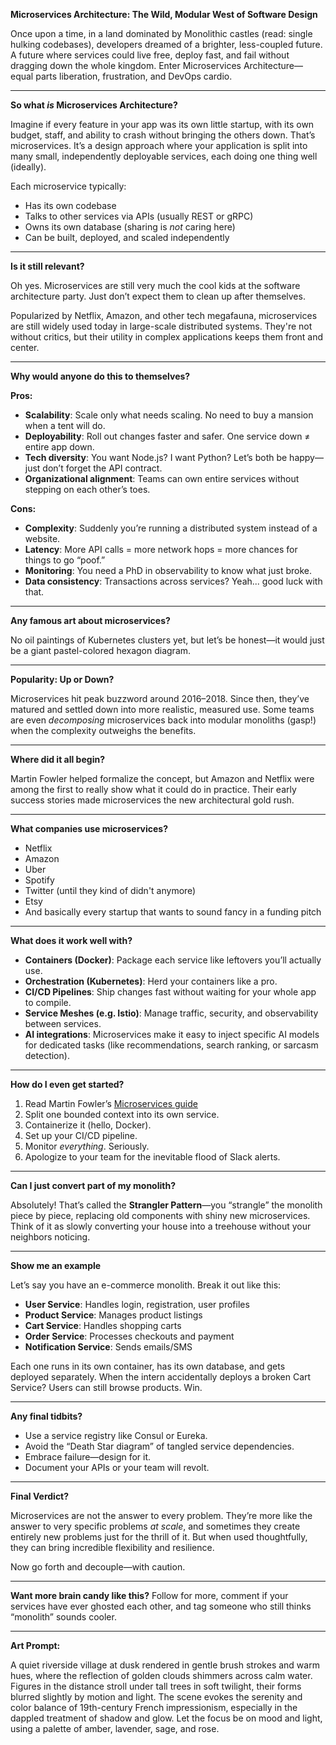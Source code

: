 **Microservices Architecture: The Wild, Modular West of Software Design**

Once upon a time, in a land dominated by Monolithic castles (read: single hulking codebases), developers dreamed of a brighter, less-coupled future. A future where services could live free, deploy fast, and fail without dragging down the whole kingdom. Enter Microservices Architecture—equal parts liberation, frustration, and DevOps cardio.

---

**So what *is* Microservices Architecture?**

Imagine if every feature in your app was its own little startup, with its own budget, staff, and ability to crash without bringing the others down. That’s microservices. It’s a design approach where your application is split into many small, independently deployable services, each doing one thing well (ideally).

Each microservice typically:

* Has its own codebase
* Talks to other services via APIs (usually REST or gRPC)
* Owns its own database (sharing is *not* caring here)
* Can be built, deployed, and scaled independently

---

**Is it still relevant?**

Oh yes. Microservices are still very much the cool kids at the software architecture party. Just don’t expect them to clean up after themselves.

Popularized by Netflix, Amazon, and other tech megafauna, microservices are still widely used today in large-scale distributed systems. They're not without critics, but their utility in complex applications keeps them front and center.

---

**Why would anyone do this to themselves?**

**Pros:**

* **Scalability**: Scale only what needs scaling. No need to buy a mansion when a tent will do.
* **Deployability**: Roll out changes faster and safer. One service down ≠ entire app down.
* **Tech diversity**: You want Node.js? I want Python? Let’s both be happy—just don’t forget the API contract.
* **Organizational alignment**: Teams can own entire services without stepping on each other’s toes.

**Cons:**

* **Complexity**: Suddenly you’re running a distributed system instead of a website.
* **Latency**: More API calls = more network hops = more chances for things to go “poof.”
* **Monitoring**: You need a PhD in observability to know what just broke.
* **Data consistency**: Transactions across services? Yeah... good luck with that.

---

**Any famous art about microservices?**

No oil paintings of Kubernetes clusters yet, but let’s be honest—it would just be a giant pastel-colored hexagon diagram.

---

**Popularity: Up or Down?**

Microservices hit peak buzzword around 2016–2018. Since then, they’ve matured and settled down into more realistic, measured use. Some teams are even *decomposing* microservices back into modular monoliths (gasp!) when the complexity outweighs the benefits.

---

**Where did it all begin?**

Martin Fowler helped formalize the concept, but Amazon and Netflix were among the first to really show what it could do in practice. Their early success stories made microservices the new architectural gold rush.

---

**What companies use microservices?**

* Netflix
* Amazon
* Uber
* Spotify
* Twitter (until they kind of didn't anymore)
* Etsy
* And basically every startup that wants to sound fancy in a funding pitch

---

**What does it work well with?**

* **Containers (Docker)**: Package each service like leftovers you’ll actually use.
* **Orchestration (Kubernetes)**: Herd your containers like a pro.
* **CI/CD Pipelines**: Ship changes fast without waiting for your whole app to compile.
* **Service Meshes (e.g. Istio)**: Manage traffic, security, and observability between services.
* **AI integrations**: Microservices make it easy to inject specific AI models for dedicated tasks (like recommendations, search ranking, or sarcasm detection).

---

**How do I even get started?**

1. Read Martin Fowler’s [Microservices guide](https://martinfowler.com/articles/microservices.html)
2. Split one bounded context into its own service.
3. Containerize it (hello, Docker).
4. Set up your CI/CD pipeline.
5. Monitor *everything*. Seriously.
6. Apologize to your team for the inevitable flood of Slack alerts.

---

**Can I just convert part of my monolith?**

Absolutely! That’s called the **Strangler Pattern**—you “strangle” the monolith piece by piece, replacing old components with shiny new microservices. Think of it as slowly converting your house into a treehouse without your neighbors noticing.

---

**Show me an example**

Let’s say you have an e-commerce monolith. Break it out like this:

* **User Service**: Handles login, registration, user profiles
* **Product Service**: Manages product listings
* **Cart Service**: Handles shopping carts
* **Order Service**: Processes checkouts and payment
* **Notification Service**: Sends emails/SMS

Each one runs in its own container, has its own database, and gets deployed separately. When the intern accidentally deploys a broken Cart Service? Users can still browse products. Win.

---

**Any final tidbits?**

* Use a service registry like Consul or Eureka.
* Avoid the “Death Star diagram” of tangled service dependencies.
* Embrace failure—design for it.
* Document your APIs or your team will revolt.

---

**Final Verdict?**

Microservices are not the answer to every problem. They’re more like the answer to very specific problems *at scale*, and sometimes they create entirely new problems just for the thrill of it. But when used thoughtfully, they can bring incredible flexibility and resilience.

Now go forth and decouple—with caution.

---

**Want more brain candy like this?**
Follow for more, comment if your services have ever ghosted each other, and tag someone who still thinks “monolith” sounds cooler.

---

**Art Prompt:**

A quiet riverside village at dusk rendered in gentle brush strokes and warm hues, where the reflection of golden clouds shimmers across calm water. Figures in the distance stroll under tall trees in soft twilight, their forms blurred slightly by motion and light. The scene evokes the serenity and color balance of 19th-century French impressionism, especially in the dappled treatment of shadow and glow. Let the focus be on mood and light, using a palette of amber, lavender, sage, and rose.
